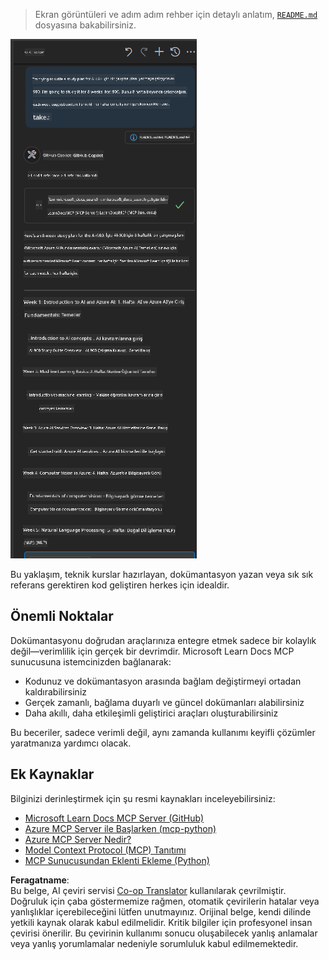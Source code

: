 <!--
CO_OP_TRANSLATOR_METADATA:
{
  "original_hash": "4319d291c9d124ecafea52b3d04bfa0e",
  "translation_date": "2025-06-23T11:08:36+00:00",
  "source_file": "09-CaseStudy/docs-mcp/README.md",
  "language_code": "tr"
}
-->
> Ekran görüntüleri ve adım adım rehber için detaylı anlatım, [`README.md`](./solution/scenario3/README.md) dosyasına bakabilirsiniz.

![Senaryo 3 Genel Bakış](../../../../translated_images/step4-prompt-chat.12187bb001605efc5077992b621f0fcd1df12023c5dce0464f8eb8f3d595218f.tr.png)

Bu yaklaşım, teknik kurslar hazırlayan, dokümantasyon yazan veya sık sık referans gerektiren kod geliştiren herkes için idealdir.

## Önemli Noktalar

Dokümantasyonu doğrudan araçlarınıza entegre etmek sadece bir kolaylık değil—verimlilik için gerçek bir devrimdir. Microsoft Learn Docs MCP sunucusuna istemcinizden bağlanarak:

- Kodunuz ve dokümantasyon arasında bağlam değiştirmeyi ortadan kaldırabilirsiniz
- Gerçek zamanlı, bağlama duyarlı ve güncel dokümanları alabilirsiniz
- Daha akıllı, daha etkileşimli geliştirici araçları oluşturabilirsiniz

Bu beceriler, sadece verimli değil, aynı zamanda kullanımı keyifli çözümler yaratmanıza yardımcı olacak.

## Ek Kaynaklar

Bilginizi derinleştirmek için şu resmi kaynakları inceleyebilirsiniz:

- [Microsoft Learn Docs MCP Server (GitHub)](https://github.com/MicrosoftDocs/mcp)
- [Azure MCP Server ile Başlarken (mcp-python)](https://learn.microsoft.com/en-us/azure/developer/azure-mcp-server/get-started#create-the-python-app)
- [Azure MCP Server Nedir?](https://learn.microsoft.com/en-us/azure/developer/azure-mcp-server/)
- [Model Context Protocol (MCP) Tanıtımı](https://modelcontextprotocol.io/introduction)
- [MCP Sunucusundan Eklenti Ekleme (Python)](https://learn.microsoft.com/en-us/semantic-kernel/concepts/plugins/adding-mcp-plugins)

**Feragatname**:  
Bu belge, AI çeviri servisi [Co-op Translator](https://github.com/Azure/co-op-translator) kullanılarak çevrilmiştir. Doğruluk için çaba göstermemize rağmen, otomatik çevirilerin hatalar veya yanlışlıklar içerebileceğini lütfen unutmayınız. Orijinal belge, kendi dilinde yetkili kaynak olarak kabul edilmelidir. Kritik bilgiler için profesyonel insan çevirisi önerilir. Bu çevirinin kullanımı sonucu oluşabilecek yanlış anlamalar veya yanlış yorumlamalar nedeniyle sorumluluk kabul edilmemektedir.